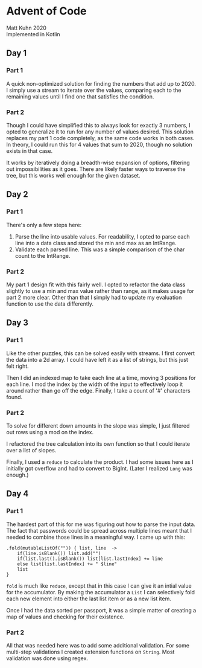 # Advent of Code
Matt Kuhn 2020
<br>Implemented in Kotlin

## Day 1
### Part 1
A quick non-optimized solution for finding the numbers that add up to 2020.
I simply use a stream to iterate over the values, comparing each to the remaining values until I find one that satisfies the condition.

### Part 2
Though I could have simplified this to always look for exactly 3 numbers, 
I opted to generalize it to run for any number of values desired. 
This solution replaces my part 1 code completely, as the same code works in both cases. In theory,
I could run this for 4 values that sum to 2020, though no solution exists in that case.

It works by iteratively doing a breadth-wise expansion of options, 
filtering out impossibilities as it goes. There are likely faster ways to traverse the
tree, but this works well enough for the given dataset.

## Day 2
### Part 1
There's only a few steps here:
1. Parse the line into usable values. For readability, I opted to parse each line into a data 
class and stored the min and max as an IntRange.
2. Validate each parsed line. This was a simple comparison of the char count to the IntRange.

### Part 2
My part 1 design fit with this fairly well. I opted to refactor the data class
slightly to use a min and max value rather than range, as it makes usage for part 2
more clear. Other than that I simply had to update my evaluation function to use
the data differently.

## Day 3
### Part 1
Like the other puzzles, this can be solved easily with streams.
I first convert the data into a 2d array. 
I could have left it as a list of strings, but this just felt right.

Then I did an indexed map to take each line at a time, moving 3 positions for each line.
I mod the index by the width of the input to effectively loop it around rather than go off the edge.
Finally, I take a count of '#' characters found.

### Part 2
To solve for different down amounts in the slope was simple, I just filtered out rows using a mod on the index.

I refactored the tree calculation into its own function so that I could iterate over a list of slopes.

Finally, I used a `reduce` to calculate the product. I had some issues here as I initially got overflow and had to convert to BigInt.
(Later I realized `Long` was enough.)

## Day 4
### Part 1
The hardest part of this for me was figuring out how to parse the input data.
The fact that passwords could be spread across multiple lines meant that I needed
to combine those lines in a meaningful way. I came up with this:

    .fold(mutableListOf("")) { list, line  ->
        if(line.isBlank()) list.add("")
        if(list.last().isBlank()) list[list.lastIndex] += line
        else list[list.lastIndex] += " $line"
        list
    }

`fold` is much like `reduce`, except that in this case I can give it an intial value
for the accumulator. By making the accumulator a `List` I can selectively fold each new
element into either the last list item or as a new list item.

Once I had the data sorted per passport, it was a simple matter of creating a map of
values and checking for their existence.

### Part 2

All that was needed here was to add some additional validation. For some multi-step
validations I created extension functions on `String`. Most validation was done
using regex.